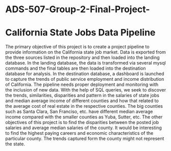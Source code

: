 # ADS-507-Group-2-Final-Project-

# California State Jobs Data Pipeline 

The primary objective of this project is to create a project pipeline to provide information on the California state job market. Data is exported from the three sources listed in the repository and then loaded into the landing database. In the landing database, the data is transformed via several mysql commands and the final tables are then loaded into the destination database for analysis. In the destination database, a dashboard is launched to capture the trends of public service employment and income distribution of California. The pipeline needs proper deployment and monitoring with the inclusion of new data. With the help of SQL queries, we seek to discover the trends, similarities, disparities and pattern in the salaries of state jobs and median average income of different counties and how that related to the average cost of real estate in the respective counties. The big counties such as Santa Clara, San Franciso, etc. have different median average income compared with the smaller counties as Yuba, Sutter, etc. The other objectives of this project is to find the disparities between the posted job salaries and average median salaries of the county. It would be interesting to find the highest paying careers and economic characteristics of the particular county. The trends captured form the county might not represent the state. 
